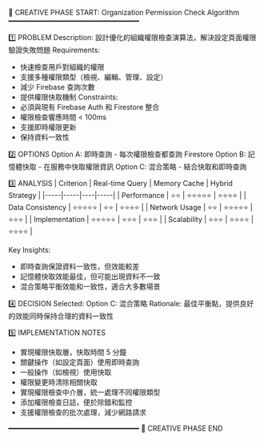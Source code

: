 📌 CREATIVE PHASE START: Organization Permission Check Algorithm
━━━━━━━━━━━━━━━━━━━━━━━━━━━━━━━

1️⃣ PROBLEM
   Description: 設計優化的組織權限檢查演算法，解決設定頁面權限驗證失敗問題
   Requirements: 
   - 快速檢查用戶對組織的權限
   - 支援多種權限類型（檢視、編輯、管理、設定）
   - 減少 Firebase 查詢次數
   - 提供權限快取機制
   Constraints: 
   - 必須與現有 Firebase Auth 和 Firestore 整合
   - 權限檢查響應時間 < 100ms
   - 支援即時權限更新
   - 保持資料一致性

2️⃣ OPTIONS
   Option A: 即時查詢 - 每次權限檢查都查詢 Firestore
   Option B: 記憶體快取 - 在服務中快取權限資訊
   Option C: 混合策略 - 結合快取和即時查詢

3️⃣ ANALYSIS
   | Criterion | Real-time Query | Memory Cache | Hybrid Strategy |
   |-----|-----|----|-----|
   | Performance | ⭐⭐ | ⭐⭐⭐⭐⭐ | ⭐⭐⭐⭐ |
   | Data Consistency | ⭐⭐⭐⭐⭐ | ⭐⭐ | ⭐⭐⭐⭐ |
   | Network Usage | ⭐⭐ | ⭐⭐⭐⭐⭐ | ⭐⭐⭐ |
   | Implementation | ⭐⭐⭐⭐⭐ | ⭐⭐⭐ | ⭐⭐⭐ |
   | Scalability | ⭐⭐⭐ | ⭐⭐⭐⭐ | ⭐⭐⭐⭐ |
   
   Key Insights:
   - 即時查詢保證資料一致性，但效能較差
   - 記憶體快取效能最佳，但可能出現資料不一致
   - 混合策略平衡效能和一致性，適合大多數場景

4️⃣ DECISION
   Selected: Option C: 混合策略
   Rationale: 最佳平衡點，提供良好的效能同時保持合理的資料一致性
   
5️⃣ IMPLEMENTATION NOTES
   - 實現權限快取層，快取時間 5 分鐘
   - 關鍵操作（如設定頁面）使用即時查詢
   - 一般操作（如檢視）使用快取
   - 權限變更時清除相關快取
   - 實現權限檢查中介層，統一處理不同權限類型
   - 添加權限檢查日誌，便於除錯和監控
   - 支援權限檢查的批次處理，減少網路請求

━━━━━━━━━━━━━━━━━━━━━━━━━━━━━━━
📌 CREATIVE PHASE END
